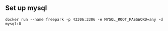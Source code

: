 ## Set up mysql

```
docker run --name freepark -p 43306:3306 -e MYSQL_ROOT_PASSWORD=any -d mysql:8
```
